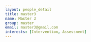 ```yaml
---
layout: people_detail
title: master3
name: Master 3
group: master
email: master3@gmail.com
interests: [Intervention, Assessment]
---
```

